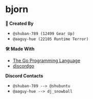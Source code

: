 # bjorn

**📝 Created By**
- `@shuban-789 (12499 Gear Up)`
- `@aaguy-hue (22105 Runtime Terror)`

**🛠️ Made With**
- [The Go Programming Language](https://github.com/golang/go)
- [discordgo](https://github.com/bwmarrin/discordgo)

**Discord Contacts**
- `@shuban-789 --> @shubuntu`
- `@aaguy-hue --> dj_snowball`
